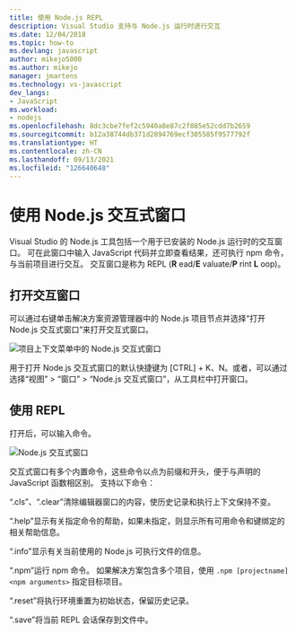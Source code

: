 ```yaml
---
title: 使用 Node.js REPL
description: Visual Studio 支持与 Node.js 运行时进行交互
ms.date: 12/04/2018
ms.topic: how-to
ms.devlang: javascript
author: mikejo5000
ms.author: mikejo
manager: jmartens
ms.technology: vs-javascript
dev_langs:
- JavaScript
ms.workload:
- nodejs
ms.openlocfilehash: 8dc3cbe7fef2c5940a8e87c2f085e52cdd7b2659
ms.sourcegitcommit: b12a38744db371d2894769ecf305585f9577792f
ms.translationtype: HT
ms.contentlocale: zh-CN
ms.lasthandoff: 09/13/2021
ms.locfileid: "126640648"
---
```

# <a name="work-with-the-nodejs-interactive-window"></a>使用 Node.js 交互式窗口

Visual Studio 的 Node.js 工具包括一个用于已安装的 Node.js 运行时的交互窗口。 可在此窗口中输入 JavaScript 代码并立即查看结果，还可执行 npm 命令，与当前项目进行交互。 交互窗口是称为 REPL (**R** ead/**E** valuate/**P** rint **L** oop)。

## <a name="open-the-interactive-window"></a>打开交互窗口

可以通过右键单击解决方案资源管理器中的 Node.js 项目节点并选择“打开 Node.js 交互式窗口”来打开交互式窗口。

![项目上下文菜单中的 Node.js 交互式窗口](../javascript/media/interactivewindow-open-from-project.png)

用于打开 Node.js 交互式窗口的默认快捷键为 [CTRL] + K、N。或者，可以通过选择“视图” > “窗口” > “Node.js 交互式窗口”，从工具栏中打开窗口。

## <a name="use-the-repl"></a>使用 REPL

打开后，可以输入命令。

![Node.js 交互式窗口](../javascript/media/interactivewindow.png)

交互式窗口有多个内置命令，这些命令以点为前缀和开头，便于与声明的 JavaScript 函数相区别。 支持以下命令：

“.cls”、“.clear”清除编辑器窗口的内容，使历史记录和执行上下文保持不变。

“.help”显示有关指定命令的帮助，如果未指定，则显示所有可用命令和键绑定的相关帮助信息。

“.info”显示有关当前使用的 Node.js 可执行文件的信息。

“.npm”运行 npm 命令。 如果解决方案包含多个项目，使用 `.npm [projectname] <npm arguments>` 指定目标项目。

“.reset”将执行环境重置为初始状态，保留历史记录。

“.save”将当前 REPL 会话保存到文件中。